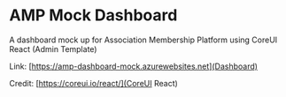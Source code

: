 # AMP Mock Dashboard

A dashboard mock up for Association Membership Platform using CoreUI React (Admin Template)

Link: [https://amp-dashboard-mock.azurewebsites.net](Dashboard)

Credit: [https://coreui.io/react/](CoreUI React)
